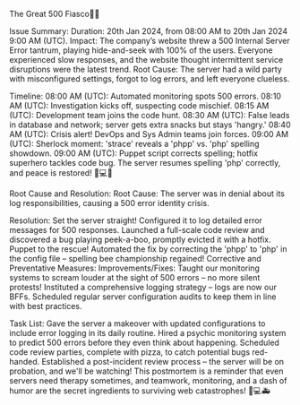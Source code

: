  The Great 500 Fiasco🚀💥

Issue Summary:
Duration: 20th Jan 2024, from 08:00 AM to 20th Jan 2024 9:00 AM (UTC).
Impact: The company’s website threw a 500 Internal Server Error tantrum, playing hide-and-seek with 100% of the users. Everyone experienced slow responses, and the website thought intermittent service disruptions were the latest trend.
Root Cause:
The server had a wild party with misconfigured settings, forgot to log errors, and left everyone clueless.

Timeline:
08:00 AM (UTC): Automated monitoring spots 500 errors.
08:10 AM (UTC): Investigation kicks off, suspecting code mischief.
08:15 AM (UTC): Development team joins the code hunt.
08:30 AM (UTC): False leads in database and network; server gets extra snacks but stays 'hangry.'
08:40 AM (UTC): Crisis alert! DevOps and Sys Admin teams join forces.
09:00 AM (UTC): Sherlock moment: 'strace' reveals a 'phpp' vs. 'php' spelling showdown.
09:00 AM (UTC): Puppet script corrects spelling; hotfix superhero tackles code bug.
The server resumes spelling 'php' correctly, and peace is restored! 🚀💻✨

Root Cause and Resolution:
Root Cause:
The server was in denial about its log responsibilities, causing a 500 error identity crisis.

Resolution:
Set the server straight! Configured it to log detailed error messages for 500 responses.
Launched a full-scale code review and discovered a bug playing peek-a-boo, promptly evicted it with a hotfix.
Puppet to the rescue! Automated the fix by correcting the 'phpp' to 'php' in the config file – spelling bee championship regained!
Corrective and Preventative Measures:
Improvements/Fixes:
Taught our monitoring systems to scream louder at the sight of 500 errors – no more silent protests!
Instituted a comprehensive logging strategy – logs are now our BFFs.
Scheduled regular server configuration audits to keep them in line with best practices.



Task List:
Gave the server a makeover with updated configurations to include error logging in its daily routine.
Hired a psychic monitoring system to predict 500 errors before they even think about happening.
Scheduled code review parties, complete with pizza, to catch potential bugs red-handed.
Established a post-incident review process – the server will be on probation, and we'll be watching!
This postmortem is a reminder that even servers need therapy sometimes, and teamwork, monitoring, and a dash of humor are the secret ingredients to surviving web catastrophes! 🦸💻🚑

